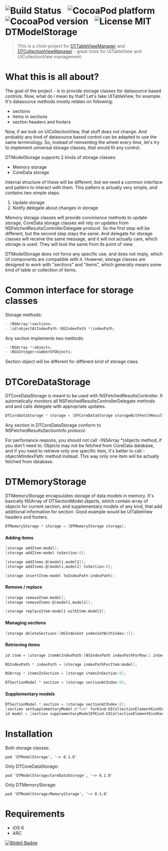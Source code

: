 ![Build Status](https://travis-ci.org/DenHeadless/DTModelStorage.png?branch=master) &nbsp;
![CocoaPod platform](https://cocoapod-badges.herokuapp.com/p/DTModelStorage/badge.png) &nbsp; 
![CocoaPod version](https://cocoapod-badges.herokuapp.com/v/DTModelStorage/badge.png) &nbsp;
![License MIT](https://go-shields.herokuapp.com/license-MIT-blue.png)
DTModelStorage
==============

> This is a child-project for [DTTableViewManager](https://github.com/DenHeadless/DTTableViewManager) and [DTCollectionViewManager](https://github.com/DenHeadless/DTCollectionViewManager) - great tools for UITableView and UICollectionView management.

What this is all about?
==============

The goal of the project - is to provide storage classes for datasource based controls. Now, what do i mean by that? Let's take UITableView, for example. It's datasource methods mostly relates on following:

* sections
* items in sections
* section headers and footers

Now, if we look on UICollectionView, that stuff does not change. And probably any kind of datasource based control can be adapted to use the same terminology. So, instead of reinventing the wheel every time, let's try to implement universal storage classes, that would fit any control. 

DTModelStorage supports 2 kinds of storage classes:
* Memory storage
* CoreData storage

Internal structure of these will be different, but we need a common interface and pattern to interact with them. This pattern is actually very simple, and contains two simple steps.

1. Update storage 
2. Notify delegate about changes in storage

Memory storage classes will provide convinience methods to update storage, CoreData storage classes will rely on updates from NSFetchedResultsControllerDelegate protocol. So the first step will be different, but the second step stays the same. And delegate for storage classes will receive the same message, and it will not actually care, which storage is used. They will look the same from its point of view. 

DTModelStorage does not force any specific use, and does not imply, which UI components are compatible with it. However, storage classes are designed to work with "sections" and "items", which generally means some kind of table or collection of items.

Common interface for storage classes
================

Storage methods:
```objective-c
- (NSArray*)sections;
- (id)objectAtIndexPath:(NSIndexPath *)indexPath;
```

Any section implements two methods:
```objective-c
- (NSArray *)objects;
- (NSUInteger)numberOfObjects;
```

Section object will be different for different kind of storage class. 

DTCoreDataStorage
================

DTCoreDataStorage is meant to be used with NSFetchedResultsController. It automatically monitors all NSFetchedResultsControllerDelegate methods and and calls delegate with appropriate updates.

```objective-c
DTCoreDataStorage * storage = [DTCoreDataStorage storageWithFetchResultsController:controller];
```	

Any section in DTCoreDataStorage conform to NSFetchedResultsSectionInfo protocol.

For perfomance reasons, you should not call -(NSArray *)objects method, if you don't need to. Objects may not be fetched from CoreData database, and if you need to retrieve only one specific item, it's better to call -objectAtIndexPath: method instead. This way only one item will be actually fetched from database. 

DTMemoryStorage
================
DTMemoryStorage encapsulates storage of data models in memory. It's basically NSArray of DTSectionModel objects, which contain array of objects for current section, and supplementary models of any kind, that add additional information for section. Good example would be UITableView headers and footers.

```objective-c
DTMemoryStorage * storage = [DTMemoryStorage storage];
```

#### Adding items 

```objective-c
[storage addItem:model];
[storage addItem:model toSection:0];

[storage addItems:@[model1,model2]];
[storage addItems:@[model1,model2] toSection:0];

[storage insertItem:model toIndexPath:indexPath];
```

#### Remove / replace

```objective-c
[storage removeItem:model];
[storage removeItems:@[model1,model2]];

[storage replaceItem:model1 withItem:model2];
```	

#### Managing sections 

```objective-c
[storage deleteSections:[NSIndexSet indexSetWithIndex:1]];
```

#### Retrieving items

```objective-c
id item = [storage itemAtIndexPath:[NSIndexPath indexPathForRow:1 inSection:0]];

NSIndexPath * indexPath = [storage indexPathForItem:model];

NSArray * itemsInSection = [storage itemsInSection:0];

DTSectionModel * section = [storage sectionAtIndex:0];
```

#### Supplementary models

```objective-c
DTSectionModel * section = [storage sectionAtIndex:0];
[section setSupplementaryModel:@"foo" forKind:UICollectionElementKindSectionHeader];
id model = [section supplementaryModelOfKind:UICollectionElementKindSectionHeader];
```

Installation
===========
Both storage classes:

    pod 'DTModelStorage', '~> 0.1.0'

Only DTCoreDataStorage:

    pod 'DTModelStorage/CoreDataStorage', '~> 0.1.0'

Only DTMemoryStorage:

    pod 'DTModelStorage/MemoryStorage', '~> 0.1.0'

Requirements
============

* iOS 6
* ARC






[![Bitdeli Badge](https://d2weczhvl823v0.cloudfront.net/DenHeadless/dtmodelstorage/trend.png)](https://bitdeli.com/free "Bitdeli Badge")

